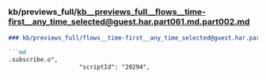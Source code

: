 ### kb/previews_full/kb__previews_full__flows__time-first__any_time_selected@guest.har.part061.md.part002.md

```md
### kb/previews_full/flows__time-first__any_time_selected@guest.har.part061.md (part 002)

```md
.subscribe.o",
                    "scriptId": "20294",
             
```

```

```

